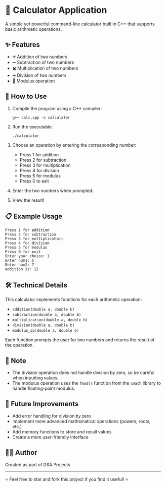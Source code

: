 # 🧮 Calculator Application

A simple yet powerful command-line calculator built in C++ that supports basic arithmetic operations.

## ✨ Features

- ➕ Addition of two numbers
- ➖ Subtraction of two numbers
- ✖️ Multiplication of two numbers
- ➗ Division of two numbers
- 🔢 Modulus operation

## 🚀 How to Use

1. Compile the program using a C++ compiler:
   ```
   g++ calc.cpp -o calculator
   ```

2. Run the executable:
   ```
   ./calculator
   ```

3. Choose an operation by entering the corresponding number:
   - Press 1 for addition
   - Press 2 for subtraction
   - Press 3 for multiplication
   - Press 4 for division
   - Press 5 for modulus
   - Press 0 to exit

4. Enter the two numbers when prompted.

5. View the result!

## 📋 Example Usage

```
Press 1 for addition
Press 2 for subtraction
Press 3 for multiplication
Press 4 for division
Press 5 for modulus
Press 0 for exit
Enter your choice: 1
Enter num1: 5
Enter num2: 7
addition is: 12
```

## 🛠️ Technical Details

This calculator implements functions for each arithmetic operation:
- `addition(double a, double b)`
- `subtraction(double a, double b)`
- `multiplication(double a, double b)`
- `division(double a, double b)`
- `modulus_op(double a, double b)`

Each function prompts the user for two numbers and returns the result of the operation.

## 📝 Note

- The division operation does not handle division by zero, so be careful when inputting values.
- The modulus operation uses the `fmod()` function from the `cmath` library to handle floating-point modulus.

## 🔄 Future Improvements

- Add error handling for division by zero
- Implement more advanced mathematical operations (powers, roots, etc.)
- Add memory functions to store and recall values
- Create a more user-friendly interface

## 👨‍💻 Author

Created as part of DSA Projects

---

⭐ Feel free to star and fork this project if you find it useful! ⭐